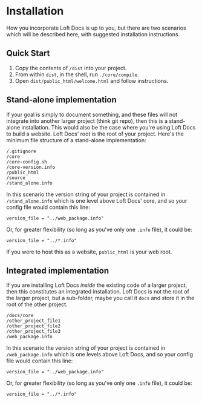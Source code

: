 # Installation

How you incorporate Loft Docs is up to you, but there are two scenarios which will be described here, with suggested installation instructions.

## Quick Start

1. Copy the contents of `/dist` into your project.
1. From within `dist`, in the shell, run `./core/compile`.
1. Open `dist/public_html/welcome.html` and follow instructions.

## Stand-alone implementation

If your goal is simply to document something, and these files will not integrate into another larger project (think git repo), then this is a stand-alone installation.  This would also be the case where you're using Loft Docs to build a website.  Loft Docs' root is the root of your project.  Here's the minimum file structure of a stand-alone implementation:

    /.gitignore
    /core
    /core-config.sh
    /core-version.info
    /public_html
    /source
    /stand_alone.info

In this scenario the version string of your project is contained in `/stand_alone.info` which is one level above Loft Docs' core, and so your config file would contain this line:

    version_file = "../web_package.info"

Or, for greater flexibility (so long as you've only one `.info` file), it could be:

    version_file = "../*.info"

If you were to host this as a website, `public_html` is your web root.    

## Integrated implementation

If you are installing Loft Docs _inside_ the existing code of a larger project, then this constitutes an integrated installation.  Loft Docs is not the root of the larger project, but a sub-folder, maybe you call it `docs` and store it in the root of the other project.

    /docs/core
    /other_project_file1
    /other_project_file2
    /other_project_file3
    /web_package.info

In this scenario the version string of your project is contained in `/web_package.info` which is one levels above Loft Docs, and so your config file would contain this line:

    version_file = "../web_package.info"

Or, for greater flexibility (so long as you've only one `.info` file), it could be:

    version_file = "../*.info"

